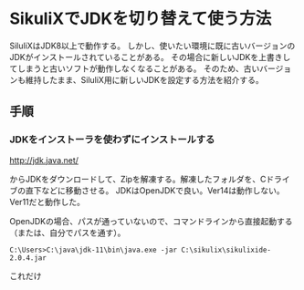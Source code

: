 # SikuliXでJDKを切り替えて使う方法
SiluliXはJDK8以上で動作する。
しかし、使いたい環境に既に古いバージョンのJDKがインストールされていることがある。
その場合に新しいJDKを上書きしてしまうと古いソフトが動作しなくなることがある。
そのため、古いバージョンも維持したまま、SiluliX用に新しいJDKを設定する方法を紹介する。

## 手順

### JDKをインストーラを使わずにインストールする

http://jdk.java.net/

からJDKをダウンロードして、Zipを解凍する。解凍したフォルダを、Cドライブの直下などに移動させる。
JDKはOpenJDKで良い。Ver14は動作しない。Ver11だと動作した。

OpenJDKの場合、パスが通っていないので、コマンドラインから直接起動する（または、自分でパスを通す）。

`C:\Users>C:\java\jdk-11\bin\java.exe -jar C:\sikulix\sikulixide-2.0.4.jar`

これだけ
